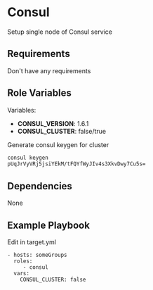 Consul
=========

Setup single node of Consul service

Requirements
------------

Don't have any requirements

Role Variables
--------------

Variables: 
* **CONSUL_VERSION**: 1.6.1
* **CONSUL_CLUSTER**: false/true

Generate consul keygen for cluster

```bash
consul keygen
pUqJrVyVRj5jsiYEkM/tFQYfWyJIv4s3XkvDwy7Cu5s=
```

Dependencies
------------

None

Example Playbook
----------------

Edit in target.yml

    - hosts: someGroups
      roles:
         - consul
      vars:
        CONSUL_CLUSTER: false
